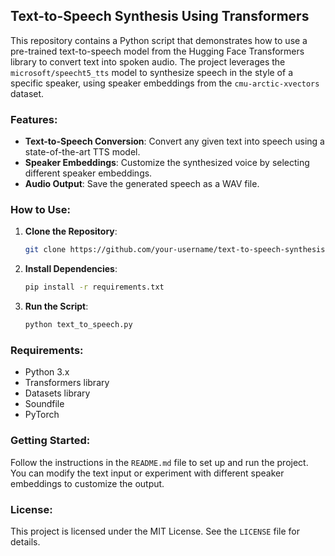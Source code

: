 
## Text-to-Speech Synthesis Using Transformers

This repository contains a Python script that demonstrates how to use a pre-trained text-to-speech model from the Hugging Face Transformers library to convert text into spoken audio. The project leverages the `microsoft/speecht5_tts` model to synthesize speech in the style of a specific speaker, using speaker embeddings from the `cmu-arctic-xvectors` dataset.

### Features:
- **Text-to-Speech Conversion**: Convert any given text into speech using a state-of-the-art TTS model.
- **Speaker Embeddings**: Customize the synthesized voice by selecting different speaker embeddings.
- **Audio Output**: Save the generated speech as a WAV file.

### How to Use:
1. **Clone the Repository**:
   ```bash
   git clone https://github.com/your-username/text-to-speech-synthesis.git
   ```
2. **Install Dependencies**:
   ```bash
   pip install -r requirements.txt
   ```
3. **Run the Script**:
   ```bash
   python text_to_speech.py
   ```

### Requirements:
- Python 3.x
- Transformers library
- Datasets library
- Soundfile
- PyTorch

### Getting Started:
Follow the instructions in the `README.md` file to set up and run the project. You can modify the text input or experiment with different speaker embeddings to customize the output.

### License:
This project is licensed under the MIT License. See the `LICENSE` file for details.
